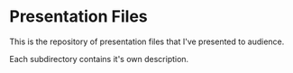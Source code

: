 Presentation Files
==================

This is the repository of presentation files that I've presented to audience.

Each subdirectory contains it's own description.